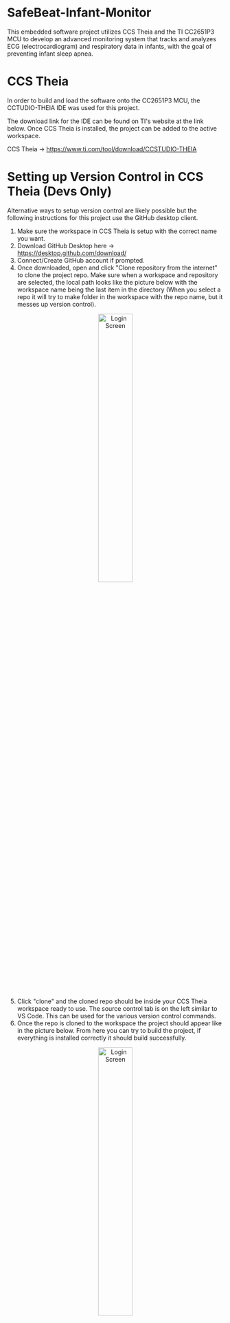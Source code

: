 # SafeBeat-Infant-Monitor
 This embedded software project utilizes CCS Theia and the TI CC2651P3 MCU to develop an advanced monitoring system that tracks and analyzes ECG (electrocardiogram) and respiratory data in infants, with the goal of preventing infant sleep apnea.  

# CCS Theia
In order to build and load the software onto the CC2651P3 MCU, the CCTUDIO-THEIA IDE was used for this project.  

The download link for the IDE can be found on TI's website at the link below. Once CCS Theia is installed, the project can be added to the active workspace.  

CCS Theia -> https://www.ti.com/tool/download/CCSTUDIO-THEIA  

# Setting up Version Control in CCS Theia (Devs Only)
Alternative ways to setup version control are likely possible but the following instructions for this project use the GitHub desktop client.
1. Make sure the workspace in CCS Theia is setup with the correct name you want.
2. Download GitHub Desktop here -> https://desktop.github.com/download/
3. Connect/Create GitHub account if prompted.
4. Once downloaded, open and click "Clone repository from the internet" to clone the project repo. Make sure when a workspace and repository are selected, the local path looks like the picture below with the workspace name being the last item in the directory (When you select a repo it will try to make folder in the workspace with the repo name, but it messes up version control).

<p align="center">
<img src=https://i.imgur.com/EB93kvP.png height="40%" width="40%" alt="Login Screen"/>
<br />
<br />

 5. Click "clone" and the cloned repo should be inside your CCS Theia workspace ready to use. The source control tab is on the left similar to VS Code. This can be used for the various version control commands.  
 6. Once the repo is cloned to the workspace the project should appear like in the picture below. From here you can try to build the project, if everything is installed correctly it should build successfully.

<p align="center">
<img src=https://i.imgur.com/viacCcD.png height="40%" width="40%" alt="Login Screen"/>
<br />
<br />

# SIMPLELINK SDK Download
The software development kit (SDK) for the CC2651P3 MCU was downloaded from TI's website in order to utilize the SDK's software support. If the SDK is not installed some header files will not be included in the main.c source file. Do not change installation directory of the SDK during the installation proccess.  
1. Download the SDK from link below.
   CC2651P3 on TI website -> https://www.ti.com/product/CC2651P3#software-development  
2. The default directory for the SDK should be C:\ti\simplelink_cc13xx_cc26xx_sdk_7_41_00_17
3. This directory will be added to the project in CCS Theie by navigating to the workspace with the cloned repo (Open the workspace from File -> Open Folder... -> Selecting the Workspace folder)
4. Once you are in the workspace add the SDK by navigating to File -> Preferences -> Code Composer Studio Settings... -> General (On left) -> Products
5. Once in the products window click the + in the top right and navigate to the SDK install location and click it... mine is C:\ti\simplelink_cc13xx_cc26xx_sdk_7_41_00_17
7. The SDK should show up in the Product Discovery Path Window like in the image below

<p align="center">
<img src=https://i.imgur.com/Sq5JZnz.png height="40%" width="40%" alt="Login Screen"/>
<br />
<br />
 
# Project Setup
All source files that can be edited are included in each projects src folder. The GitHub repo is set up so both projects can be compiled separately, since each will be loaded onto a separate MCU. Within the src folder, common.h contains any used libraries, header files, and macros used by the main project. Some of the header files in common.h include SDK driver inclusions that are required, while other header files are custom ones that can be changed. Within common.h the required SDK headers are shown in the first image below.
<br />
<br />
FOR ANY INCLUSIONS FROM THE SDK, THE DRIVER FOR IT MUST BE CONFIGURED USING "main.sysconfig" FOR THAT PROJECT. This is shown in the second image below, and any drivers that need to be configured can be done using the sysconfig GUI.
For example, in the first image we include the GPIO.h driver and SPI.h driver from the SDK, so when you go into the main.sysconfig GUI, both GPIO and SPI should have a green check by it, if they do not, the project will not compile.

<p align="center">
<img src=https://i.imgur.com/zj9DDPJ.png height="40%" width="40%" alt="Login Screen"/>
<br />
<br />

<p align="center">
<img src=https://i.imgur.com/wvmYZUw.png height="100%" width="100%" alt="Login Screen"/>
<br />
<br />
